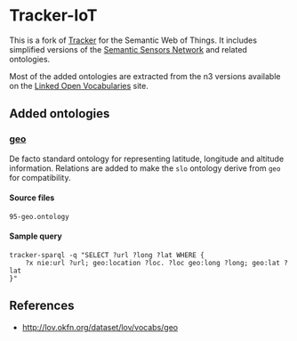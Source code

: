 
Tracker-IoT
===========

This is a fork of [Tracker](http://wiki.gnome.org/Projects/Tracker) for the Semantic Web of Things.
It includes simplified versions of the [Semantic Sensors Network](https://www.w3.org/2005/Incubator/ssn/ssnx/ssn) and related ontologies.

Most of the added ontologies are extracted from the n3 versions available on the [Linked Open Vocabularies](http://lov.okfn.org/dataset/lov/) site.


Added ontologies
----------------

### [geo](http://lov.okfn.org/dataset/lov/vocabs/geo)

De facto standard ontology for representing latitude, longitude and altitude information.
Relations are added to make the `slo` ontology derive from `geo` for compatibility.

#### Source files

	95-geo.ontology

#### Sample query
	tracker-sparql -q "SELECT ?url ?long ?lat WHERE {
		?x nie:url ?url; geo:location ?loc. ?loc geo:long ?long; geo:lat ?lat
	}"

References
----------

  * http://lov.okfn.org/dataset/lov/vocabs/geo
